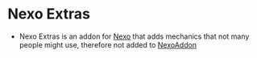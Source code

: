 # Nexo Extras
- Nexo Extras is an addon for [Nexo](https://polymart.org/r/6901) that adds mechanics that not many people might use, therefore not added to [NexoAddon](https://github.com/Naimadx123/NexoAddon)